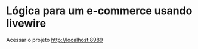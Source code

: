 
# Lógica para um e-commerce usando livewire

Acessar o projeto
[http://localhost:8989](http://localhost:8989)
